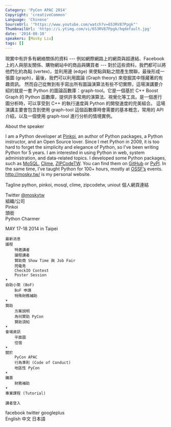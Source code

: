 ```yaml
---
Category: 'PyCon APAC 2014'
Copyright: 'creativeCommon'
Language: 'Chinese'
SourceUrl: '"https://www.youtube.com/watch?v=653RV87Ppgk"'
ThumbnailUrl: 'https://i.ytimg.com/vi/653RV87Ppgk/hqdefault.jpg'
date: '2014-08-10'
speakers: [Mosky Liu]
tags: []
---
```

現實中有許多有網絡關係的資料 --- 例如網際網路上的網頁與超連結、Facebook 上的人與朋友關係、購物網站中的商品與購買者 --- 對於這些資料，我們都可以將他們化約為點 (vertex)，並利用邊 (edge) 來使點與點之間產生關聯，最後形成一張圖 (graph)，最後，我們可以利用圖論 (Graph theory) 來發掘其中隱藏著的有趣資訊。 然而自己從無到有手寫出所有圖論演算法有些不切實際，這場演講要介紹的就是一套 Python 的圖論函數庫：graph-tool。它是一個基於 C++ Boost Graph 的 Python 函數庫，提供許多常用的演算法、視覺化等工具。是一個進行圖分析時，可以享受到 C++ 的執行速度與 Python 的開發速度的完美組合。 這場演講主要會包含到使用 graph-tool 這個函數庫時會需要的基本概念，常用的 API 介紹，以及一個使用 graph-tool 進行分析的情境實例。


About the speaker

I am a Python developer at [Pinkoi](http://pinkoi.com/), an author of Python
packages, a Python instructor, and an Open Source lover. Since I met Python in
2009, it is too hard to forget the simplicity and elegance of Python, so I've
been writing Python for 5 years. I am interested in using Python in web, system
administration, and data-related topics. I developed some Python packages, such
as [MoSQL](http://mosql.mosky.tw/), [Clime](http://clime.mosky.tw/),
[ZIPCodeTW](http://zipcode.mosky.tw/). You can find them on [GitHub](https://www.github.com/moskytw) or
[PyPI](https://pypi.python.org/pypi?%3Aaction=search&term=mosky&submit=search).
In the same time, I’ve taught Python for 100+ hours, mostly at [OSSF’s](http://www.openfoundry.org/)
events. <http://mosky.tw/> is my personal website.

Tagline
python, pinkoi, mosql, clime, zipcodetw, uniout
個人網頁連結

Twitter [@moskytw](https://twitter.com/moskytw)  
組織/公司  
Pinkoi  
頭銜  
Python Charmer  

MAY 17-18 2014 in Taipei

    最新消息
    議程
        特邀講者
        議程講者
        贊助商 Show Time 與 Job Fair
        閃電秀
        CheckIO Contest
        Poster Session
    ▾
    自助小聚 (BoF)
        BoF 申請
        特殊財務補助
    ▾
    贊助
        方案說明
        為何贊助 PyCon
        贊助須知
    ▾
    會場資訊
        平面圖
        住宿
    ▾
    關於
        PyCon APAC
        行為準則 (Code of Conduct)
        地區性 PyCon
    ▾
    購票
        財務補助
    ▾
    專業課程 (Tutorial)

    講者登入

facebook twitter googleplus  
English 中文 日本語
